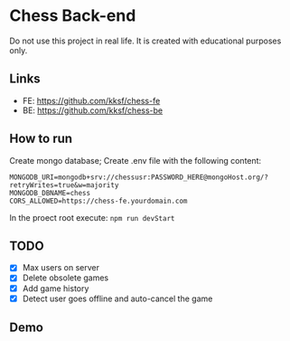 # Chess Back-end
Do not use this project in real life. It is created with educational purposes only.

## Links
 - FE: https://github.com/kksf/chess-fe
 - BE: https://github.com/kksf/chess-be

## How to run
Create mongo database;
Create .env file with the following content:
```
MONGODB_URI=mongodb+srv://chessusr:PASSWORD_HERE@mongoHost.org/?retryWrites=true&w=majority
MONGODB_DBNAME=chess
CORS_ALLOWED=https://chess-fe.yourdomain.com
```

In the proect root execute:
`npm run devStart`

## TODO
- [x] Max users on server
- [x] Delete obsolete games
- [x] Add game history
- [x] Detect user goes offline and auto-cancel the game

## Demo